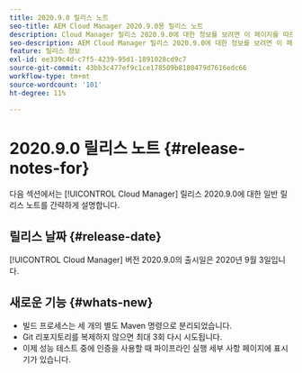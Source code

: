 ```yaml
---
title: 2020.9.0 릴리스 노트
seo-title: AEM Cloud Manager 2020.9.0용 릴리스 노트
description: Cloud Manager 릴리스 2020.9.0에 대한 정보를 보려면 이 페이지를 따르십시오
seo-description: AEM Cloud Manager 릴리스 2020.9.0에 대한 정보를 보려면 이 페이지를 따르십시오
feature: 릴리스 정보
exl-id: ee339c4d-c7f5-4239-95d1-1891028cd9c7
source-git-commit: 43bb3c477ef9c1ce178509b8180479d7616edc66
workflow-type: tm+mt
source-wordcount: '101'
ht-degree: 11%

---
```


# 2020.9.0 릴리스 노트 {#release-notes-for}

다음 섹션에서는 [!UICONTROL Cloud Manager] 릴리스 2020.9.0에 대한 일반 릴리스 노트를 간략하게 설명합니다.

## 릴리스 날짜 {#release-date}

[!UICONTROL Cloud Manager] 버전 2020.9.0의 출시일은 2020년 9월 3일입니다.

## 새로운 기능 {#whats-new}

* 빌드 프로세스는 세 개의 별도 Maven 명령으로 분리되었습니다.
* Git 리포지토리를 복제하지 않으면 최대 3회 다시 시도됩니다.
* 이제 성능 테스트 중에 인증을 사용할 때 파이프라인 실행 세부 사항 페이지에 표시기가 있습니다.
